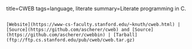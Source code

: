 title=CWEB
tags=language, literate
summary=Literate programming in C.
~~~~~~

[Website](https://www-cs-faculty.stanford.edu/~knuth/cweb.html) | [Source](https://github.com/ascherer/cweb) and [Source](https://github.com/ascherer/cwebbin) | [Tarball](ftp://ftp.cs.stanford.edu/pub/cweb/cweb.tar.gz)
